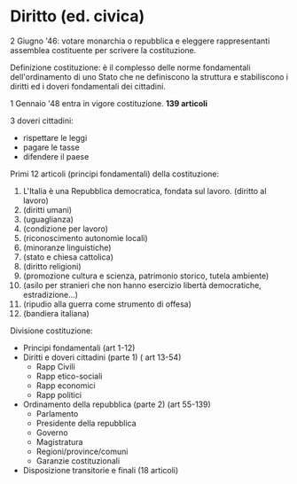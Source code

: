 # Diritto (ed. civica)

2 Giugno '46: votare monarchia o repubblica e eleggere rappresentanti assemblea costituente per scrivere la costituzione.

Definizione costituzione: è il complesso delle norme fondamentali dell'ordinamento di uno Stato che ne definiscono la struttura e stabiliscono i diritti ed i doveri fondamentali dei cittadini.

1 Gennaio '48 entra in vigore costituzione. **139 articoli**

3 doveri cittadini:
- rispettare le leggi
- pagare le tasse
- difendere il paese

Primi 12 articoli (principi fondamentali) della costituzione:
1. L'Italia è una Repubblica democratica, fondata sul lavoro. (diritto al lavoro)
2. (diritti umani)
3. (uguaglianza)
4. (condizione per lavoro)
5. (riconoscimento autonomie locali)
6. (minoranze linguistiche)
7. (stato e chiesa cattolica)
8. (diritto religioni)
9. (promozione cultura e scienza, patrimonio storico, tutela ambiente)
10. (asilo per stranieri che non hanno esercizio libertà democratiche, estradizione...)
11. (ripudio alla guerra come strumento di offesa)
12. (bandiera italiana)

Divisione costituzione:
- Principi fondamentali (art 1-12)
- Diritti e doveri cittadini (parte 1) ( art 13-54)
  - Rapp Civili
  - Rapp etico-sociali
  - Rapp economici
  - Rapp politici
- Ordinamento della repubblica (parte 2) (art 55-139)
  - Parlamento
  - Presidente della repubblica
  - Governo
  - Magistratura
  - Regioni/province/comuni
  - Garanzie costituzionali
- Disposizione transitorie e finali (18 articoli)
